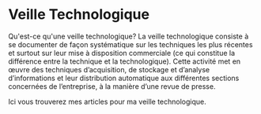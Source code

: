 # Veille Technologique

Qu'est-ce qu'une veille technologique?
La veille technologique consiste à se documenter de façon systématique sur les techniques les plus récentes et surtout sur leur mise à disposition commerciale (ce qui constitue la différence entre la technique et la technologique). Cette activité met en œuvre des techniques d’acquisition, de stockage et d’analyse d’informations et leur distribution automatique aux différentes sections concernées de l’entreprise, à la manière d’une revue de presse.

Ici vous trouverez mes articles pour ma veille technologique.

